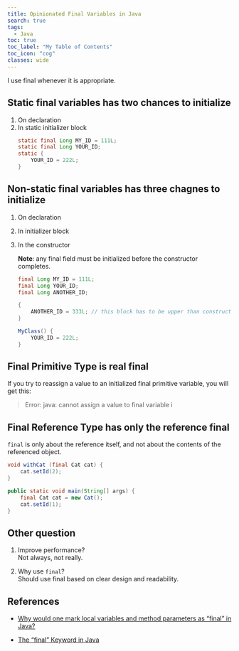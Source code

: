 ```yaml
---
title: Opinionated Final Variables in Java
search: true
tags: 
  - Java
toc: true
toc_label: "My Table of Contents"
toc_icon: "cog"
classes: wide
---
```

I use final whenever it is appropriate. 

## Static final variables has two chances to initialize  
1. On declaration
2. In static initializer block
    ```java
    static final Long MY_ID = 111L;
    static final Long YOUR_ID;
    static {
        YOUR_ID = 222L;
    }
    ```

## Non-static final variables has three chagnes to initialize
1. On declaration
2. In initializer block
3. In the constructor

    **Note**: any final field must be initialized before the constructor completes.
    ```java
    final Long MY_ID = 111L;
    final Long YOUR_ID;
    final Long ANOTHER_ID;
    
    {
        ANOTHER_ID = 333L; // this block has to be upper than constructor
    }
    
    MyClass() {
        YOUR_ID = 222L;
    }
    ```

## Final Primitive Type is real final

If you try to reassign a value to an initialized final primitive variable, you will get this:

> Error: java: cannot assign a value to final variable i

## Final Reference Type has only the reference final

`final` is only about the reference itself, and not about the contents of the referenced object.

```java
void withCat (final Cat cat) {
    cat.setId(2);
}

public static void main(String[] args) {
    final Cat cat = new Cat();
    cat.setId(1);
}
```



## Other question

1. Improve performance?  
Not always, not really.

2. Why use `final`?  
Should use final based on clear design and readability.



## References

- [Why would one mark local variables and method parameters as “final” in Java?](https://stackoverflow.com/questions/316352/why-would-one-mark-local-variables-and-method-parameters-as-final-in-java)

- [The “final” Keyword in Java](https://www.baeldung.com/java-final)